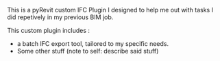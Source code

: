This is a pyRevit custom IFC Plugin I designed to help me out with tasks I did repetively in my previous BIM job.

This custom plugin includes : 
 - a batch IFC export tool, tailored to my specific needs.
 - Some other stuff (note to self: describe said stuff)
